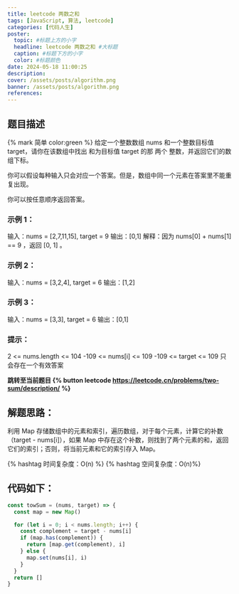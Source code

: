 ```yaml
---
title: leetcode 两数之和
tags: [JavaScript, 算法, leetcode]
categories: [代码人生]
poster:
  topic: #标题上方的小字
  headline: leetcode 两数之和 #大标题
  caption: #标题下方的小字
  color: #标题颜色
date: 2024-05-18 11:00:25
description:
cover: /assets/posts/algorithm.png
banner: /assets/posts/algorithm.png
references:
---
```


## 题目描述

{% mark 简单 color:green %}
给定一个整数数组 nums 和一个整数目标值 target，请你在该数组中找出 和为目标值 target 的那 两个 整数，并返回它们的数组下标。

你可以假设每种输入只会对应一个答案。但是，数组中同一个元素在答案里不能重复出现。

你可以按任意顺序返回答案。

### 示例 1：

输入：nums = [2,7,11,15], target = 9
输出：[0,1]
解释：因为 nums[0] + nums[1] == 9 ，返回 [0, 1] 。

### 示例 2：

输入：nums = [3,2,4], target = 6
输出：[1,2]

### 示例 3：

输入：nums = [3,3], target = 6
输出：[0,1]

### 提示：

2 <= nums.length <= 104
-109 <= nums[i] <= 109
-109 <= target <= 109
只会存在一个有效答案

**跳转至当前题目 {% button leetcode https://leetcode.cn/problems/two-sum/description/ %}**

## 解题思路：

利用 Map 存储数组中的元素和索引，遍历数组，对于每个元素，计算它的补数（target - nums[i]），如果 Map 中存在这个补数，则找到了两个元素的和，返回它们的索引；否则，将当前元素和它的索引存入 Map。

{% hashtag 时间复杂度：O(n) %}
{% hashtag 空间复杂度：O(n)%}

## 代码如下：

```js
const towSum = (nums, target) => {
  const map = new Map()

  for (let i = 0; i < nums.length; i++) {
    const complement = target - nums[i]
    if (map.has(complement)) {
      return [map.get(complement), i]
    } else {
      map.set(nums[i], i)
    }
  }
  return []
}
```
